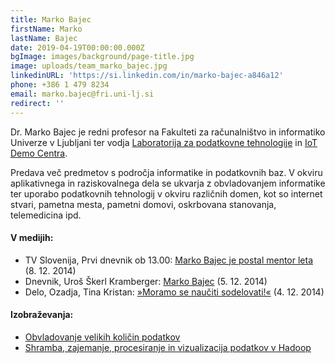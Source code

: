 ```yaml
---
title: Marko Bajec
firstName: Marko
lastName: Bajec
date: 2019-04-19T00:00:00.000Z
bgImage: images/background/page-title.jpg
image: uploads/team_marko_bajec.jpg
linkedinURL: 'https://si.linkedin.com/in/marko-bajec-a846a12'
phone: +386 1 479 8234
email: marko.bajec@fri.uni-lj.si
redirect: ''
---
```

Dr. Marko Bajec je redni profesor na Fakulteti za računalništvo in informatiko Univerze v Ljubljani ter vodja [Laboratorija za podatkovne tehnologije](https://www.fri.uni-lj.si/sl/laboratorij/lpt) in [IoT Demo Centra](http://iot.data-lab.si/). 

Predava več predmetov s področja informatike in podatkovnih baz. V okviru aplikativnega in raziskovalnega dela se ukvarja z obvladovanjem informatike ter uporabo podatkovnih tehnologij v okviru različnih domen, kot so internet stvari, pametna mesta, pametni domovi, oskrbovana stanovanja, telemedicina ipd.

#### V medijih:

* TV Slovenija, Prvi dnevnik ob 13.00: [Marko Bajec je postal mentor leta](https://4d.rtvslo.si/arhiv/prispevki-in-izjave-prvi-dnevnik/174308455) (8. 12. 2014)
* Dnevnik, Uroš Škerl Kramberger: [Marko Bajec](https://www.dnevnik.si/1042699276) (5. 12. 2014)
* Delo, Ozadja, Tina Kristan:  [»Moramo se naučiti sodelovati!«](https://www.delo.si/novice/slovenija/marko-bajec-moramo-se-nauciti-sodelovati.html) (4. 12. 2014)

#### Izobraževanja:

* [Obvladovanje velikih količin podatkov](/izobrazevanja/za-podjetja/obvladovanje_velikih_kolicin_podatkov_big_data/)
* [Shramba, zajemanje, procesiranje in vizualizacija podatkov v Hadoop](/izobrazevanja/za-podjetja/shramba_zajemanje_procesiranje_in_vizualizacija_podatkov_v_hadoop/)
